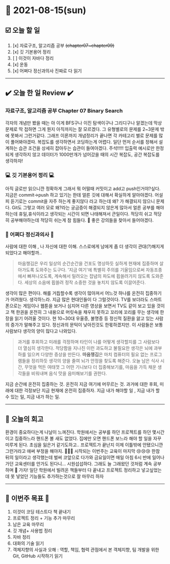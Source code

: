 # 📆 2021-08-15(sun) 
## ☑️ 오늘 할 일
1. [x] 자료구조, 알고리즘 공부 ~~(chapter07~chapter09)~~
2. [x] 깃 기본용어 정리
3. [ ] 이것이 자바다 정리
4. [x] 운동
5. [x] 어쩌다 정신과의사 진짜로 다 읽기

***
## ✔️ 오늘 한 일 Review ✔️
### 자료구조, 알고리즘 공부 Chapter 07 Binary Search 
각자의 개념만 봤을 때는 아 이게 BFS구나 이진 탐색이구나 그리디구나 알겠는데 막상 문제로 딱 접하면 그게 뭔지 아직까지는 잘 모르겠다. 그 유형별로의 문제를 2~3문제 밖에 못봐서 그런거같다. 그래프 이론까지 개념정리가 끝나면 각 카테고리 별로 문제를 많이 풀어봐야겠따. 복잡도를 생각하면서 코딩하는게 어렵다. 일단 먼저 순서를 정해서 설계하는 습관 조건을 상세히 잡아두는 습관이 들여야겠다. 주석!!!!! 입출력 예시로만 한정되게 생각하지 않고 데이터가 1000만개가 넘어갔을 때의 시간 복잡도, 공간 복잡도를 생각하자! 

### 💻 깃 기본용어 정리 💻
아직 글로만 읽으니깐 정확하게 그래서 뭐 어떨때 커밋이고 add고 push인거야?싶다. 지금은 commit->push 하고 있기는 한데 얼른 깃에 대해서 확실하게 알아야겠다. 어설피 듣기로는 commit을 자주 하는게 좋지않다 라고 하는데 왜? 가 해결되지 않으니 문제다. Git도 그렇고 여러 모로 왜?라는 궁금증이 해결되지 않은게 많아서 얼른 공부를 해야하는데 휴일,휴식이라고 생각되는 시간이 되면 나태해져서 큰일이다. 적당히 쉬고 적당히 공부해야하는데 적당히 쉬는게 참 힘들다. 💢  좋은 강의들을 찾아서 들어야겠다. 

### 📖 어쩌다 정신과의사 📖
사람에 대한 이해 , 나 자신에 대한 이해. 스스로에게 남에게 좀 더 생각이 관대(?)해지게 되었다고 해야할까.. 
> 마음챙김은 우리 일상의 순간순간을 건포도 명상하듯 실하게 현재에 집중하며 살아가도록 도와주는 도구다. '지금 여기'에 특별히 주의를 기울임으로써 자동조종에서 빠져나오도록, 계속해서 밀려오는 잡념의 파도에 휩쓸려가지 않도록 도와준다. 세상의 소음에 휩쓸려 정작 소중한 것을 놓치지 않도록 이끌어준다. 

생각이 많은 편이다. 해를 거듭할수록 생각이 많아져서 어느것 하나를 온전히 집중하기가 어려웠다. 생각하느라. 지금 많은 현대인들이 다 그럴것이다. TV를 보더라도 스마트폰으로는 게임이나 웹툰을 보거나 심지어 다른 영상을 보면서 TV도 같이 보고 있을 것이고 책 한권을 온전히 그 내용으로 머릿속을 채우지 못하고 꼬리에 꼬리를 무는 생각에 한장을 읽기 어려울 것이다. 현 10~30대 우울증, 불명증 등 정신적 질환을 앓고 있는 사람의 증가가 말해주고 있다. 정신과의 문턱이 낮아진것도 한몫하겠지만. 이 사람들은 보통 사람보다 생각의 양이 많다고 나와있다. 
> 과거를 후회하고 미래를 걱정하며 타인이 나를 어떻게 생각할지를 그 사람보다 더 열심히 생각한다. 적당함을 지나친 이런 과도하고 불필요한 생각은 뇌에 과부하를 일으켜 다양한 증상을 만든다. **마음챙김**은 마치 컴퓨터의 필요 없는 프로그램들을 정리하듯 생각의 양을 줄여 뇌가 안정을 찾도록 해준다. 오늘 남은 식사 시간, 무엇을 먹든 여태껏 그 어떤 기니보다 더 집중해보기를, 마음을 가득 채운 생각들을 비워내며 음식 맛을 음미해보기를 권한다.

지금 순간에 온전히 집중하는 것. 온전히 지금 여기에 머무르는 것. 과거에 대한 후회, 미래에 대한 걱정보단 지금 현재에 온전히 집중하자. 지금 내가 해야할 일 , 지금 내가 할 수 있는 일, 지금 내가 하는 일.
***
## 🔖 오늘의 회고 
환경이 중요하다는게 나날이 느껴진다. 학원에서는 공부를 하던 프로젝트를 하던 몇시간이고 집중하느라 핸드폰 볼 새도 없었다. 집에만 오면 핸드폰 보느라 해야 할 일을 자꾸 미루게 된다. 초심을 잃은거 같기도하고.. 프로젝트가 끝난지 이제 이틀밖에 안됐으니깐 그런거라고 애써 부정을 해야지. 👊👊👊 시작되는 이번주는 교육이 마지막 😢😢😢 한참 뒤의 일이라고 생각했는데 벌써 코앞으로 다가와 금요일이면 매일 아침 6시 반에 일어나가던 교육센터를 안가도 된다니... 시원섭섭하다. 그래도 늘 그래왔던 것처럼 계속 공부하며 👣 가자! 일단 학원에서 빌려온 책들부터 다 끝내고 프로젝트 정리하고 넣고싶었는데 못 넣었던 기능들도 추가하는것으로 잘 마무리 하자 
***
## 🏁 이번주 목표 🏁 
1. 이것이 코딩 테스트다 책 끝내기 
2. 프로젝트 정리 + 기능 추가 마무리
3. 남은 교육 마무리 
4. 깃 개념+ 사용법 정리
5. 자바 정리 
6. 대화의 기술 읽기 
7. 객체지향의 사실과 오해 : 역할, 책임, 협력 관점에서 본 객체지향, 팀 개발을 위한 Git, GitHub 시작하기 읽기 
 
